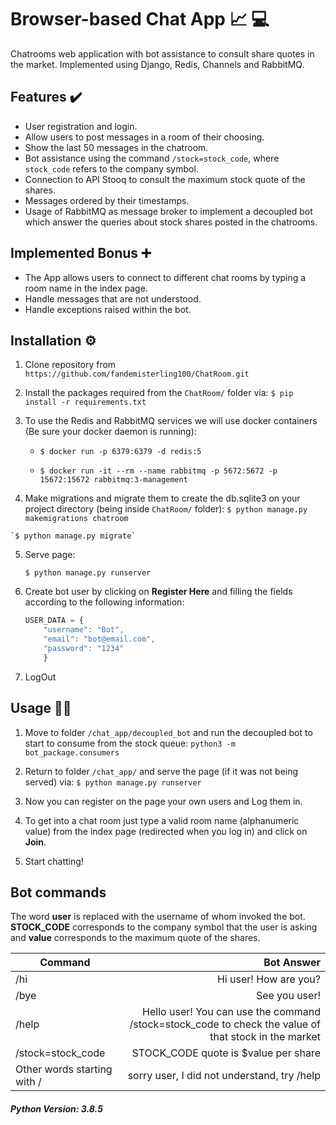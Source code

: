 # Browser-based Chat App  📈 💻
Chatrooms web application with bot assistance to consult share quotes in the market. Implemented using Django, Redis, Channels and RabbitMQ.

## Features ✔️

-  User registration and login.
- Allow users to post messages in a room of their choosing.
- Show the last 50 messages in the chatroom.
- Bot assistance using the command `/stock=stock_code`, where `stock_code` refers to the company symbol.
- Connection to API Stooq to consult the maximum stock quote of the shares.
- Messages ordered by their timestamps.
- Usage of RabbitMQ as message broker to implement a decoupled bot which answer the queries about stock shares posted in the chatrooms.
## Implemented Bonus ➕
- The App allows users to connect to different chat rooms by typing a room name in the index page.
- Handle messages that are not understood.
- Handle exceptions raised within the bot.

## Installation ⚙️
1. Clone repository from `https://github.com/fandemisterling100/ChatRoom.git`
2. Install the packages required from the `ChatRoom/` folder via:
`$ pip install -r requirements.txt`
3.  To use the Redis and RabbitMQ services we will use docker containers (Be sure your docker daemon is running):

	- `$ docker run -p 6379:6379 -d redis:5`
	
	- `$ docker run -it --rm --name rabbitmq -p 5672:5672 -p 15672:15672 rabbitmq:3-management`

4.   Make migrations and migrate them to create the db.sqlite3 on your project directory (being inside `ChatRoom/` folder):
	`$ python manage.py makemigrations chatroom`

	`$ python manage.py migrate`
	
5. Serve page:

	`$ python manage.py runserver`

6.  Create bot user by clicking on **Register Here** and filling the fields according to the following information:

	```javascript
	USER_DATA = {
		"username": "Bot",
		"email": "bot@email.com",
		"password": "1234" 
		}
	```

7. LogOut

## Usage 🧑‍💻
1. Move to folder `/chat_app/decoupled_bot` and run the decoupled bot to start to consume from the stock queue:
 `python3 -m bot_package.consumers`
 
2. Return to folder `/chat_app/` and serve the page (if it was not being served) via: `$ python manage.py runserver`

3. Now you can register on the page your own users and Log them in.
4. To get into a chat room just type a valid room name (alphanumeric value) from the index page (redirected when you log in) and click on **Join**.
5. Start chatting!

## Bot commands
The word **user** is replaced with the username of whom invoked the bot. **STOCK_CODE** corresponds to the company symbol that the user is asking and **value** corresponds to the maximum quote of the shares.

| Command     | Bot Answer |
| --------- | -----:|
| /hi  | Hi user! How are you? |
| /bye     |   See you user! |
| /help      |    Hello user! You can use the command /stock=stock_code to check the value of that stock in the market |
| /stock=stock_code      |   STOCK_CODE quote is $value per share |
| Other words starting with / | sorry user, I did not understand, try /help |

##### Python Version: 3.8.5